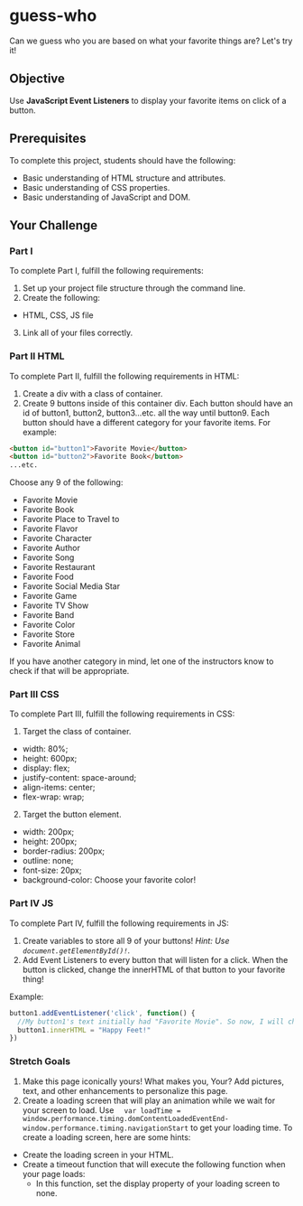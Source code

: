 # guess-who

Can we guess who you are based on what your favorite things are? Let's try it!

## Objective
Use **JavaScript Event Listeners** to display your favorite items on click of a button.

## Prerequisites
To complete this project, students should have the following:
* Basic understanding of HTML structure and attributes.
* Basic understanding of CSS properties.
* Basic understanding of JavaScript and DOM.

## Your Challenge

### Part I
To complete Part I, fulfill the following requirements:
1. Set up your project file structure through the command line.
2. Create the following:
* HTML, CSS, JS file
3. Link all of your files correctly.

### Part II HTML
To complete Part II, fulfill the following requirements in HTML:

1. Create a div with a class of container.
2. Create 9 buttons inside of this container div. Each button should have an id of button1, button2, button3...etc. all the way until button9. Each button should have a different category for your favorite items. For example:

```HTML
<button id="button1">Favorite Movie</button>
<button id="button2">Favorite Book</button>
...etc.
```

Choose any 9 of the following:
* Favorite Movie
* Favorite Book
* Favorite Place to Travel to
* Favorite Flavor
* Favorite Character
* Favorite Author
* Favorite Song
* Favorite Restaurant
* Favorite Food
* Favorite Social Media Star
* Favorite Game
* Favorite TV Show
* Favorite Band
* Favorite Color
* Favorite Store
* Favorite Animal

If you have another category in mind, let one of the instructors know to check if that will be appropriate.

### Part III CSS
To complete Part III, fulfill the following requirements in CSS:

1. Target the class of container.
  * width: 80%;
  * height: 600px;
  * display: flex;
  * justify-content: space-around;
  * align-items: center;
  * flex-wrap: wrap;

2. Target the button element.
  * width: 200px;
  * height: 200px;
  * border-radius: 200px;
  * outline: none;
  * font-size: 20px;
  * background-color: Choose your favorite color!

### Part IV JS
To complete Part IV, fulfill the following requirements in JS:

1. Create variables to store all 9 of your buttons! *Hint: Use ```document.getElementById()!```.*
2. Add Event Listeners to every button that will listen for a click. When the button is clicked, change the innerHTML of that button to your favorite thing!

Example:
```JavaScript
button1.addEventListener('click', function() {
  //My button1's text initially had "Favorite Movie". So now, I will change the innerHTML of that button to my favorite movie!
  button1.innerHTML = "Happy Feet!"
})
```
### Stretch Goals
1. Make this page iconically yours! What makes you, Your? Add pictures, text, and other enhancements to personalize this page.
2. Create a loading screen that will play an animation while we wait for your screen to load. Use ```  var loadTime = window.performance.timing.domContentLoadedEventEnd-window.performance.timing.navigationStart``` to get your loading time. To create a loading screen, here are some hints:
* Create the loading screen in your HTML.
* Create a timeout function that will execute the following function when your page loads:
  * In this function, set the display property of your loading screen to none. 
